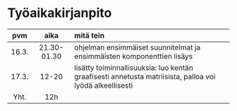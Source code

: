 # Työaikakirjanpito

| pvm   | aika        | mitä tein |
| :---: | :---------: | :-------- |
| 16.3. | 21.30-01.30 | ohjelman ensimmäiset suunnitelmat ja ensimmäisten komponenttien lisäys|
| 17.3. | 12-20       | lisätty toiminnallisuuksia: luo kentän graafisesti annetusta matriisista, palloa voi lyödä alkeellisesti |
| Yht.  | 12h         |           |
